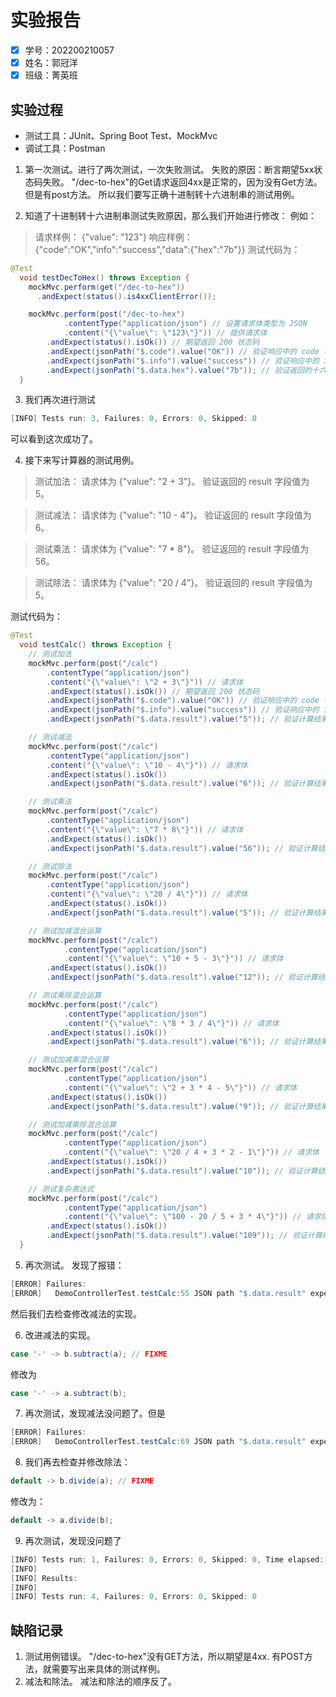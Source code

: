# 实验报告

- [x] 学号：202200210057
- [x] 姓名：郭冠洋
- [x] 班级：菁英班

## 实验过程

- 测试工具：JUnit、Spring Boot Test、MockMvc
- 调试工具：Postman

1. 第一次测试。进行了两次测试，一次失败测试。
失败的原因：断言期望5xx状态码失败。
"/dec-to-hex"的Get请求返回4xx是正常的，因为没有Get方法。
但是有post方法。
所以我们要写正确十进制转十六进制串的测试用例。

2. 知道了十进制转十六进制串测试失败原因，那么我们开始进行修改：
例如：
> 请求样例：
{"value": "123"}
响应样例：
{"code":"OK","info":"success","data":{"hex":"7b"}}
测试代码为：
```java
@Test
  void testDecToHex() throws Exception {
    mockMvc.perform(get("/dec-to-hex"))
      .andExpect(status().is4xxClientError());

    mockMvc.perform(post("/dec-to-hex")
            .contentType("application/json") // 设置请求体类型为 JSON
            .content("{\"value\": \"123\"}")) // 提供请求体
        .andExpect(status().isOk()) // 期望返回 200 状态码
        .andExpect(jsonPath("$.code").value("OK")) // 验证响应中的 code 字段
        .andExpect(jsonPath("$.info").value("success")) // 验证响应中的 info 字段
        .andExpect(jsonPath("$.data.hex").value("7b")); // 验证返回的十六进制值
  }
```

3. 我们再次进行测试
```powershell
[INFO] Tests run: 3, Failures: 0, Errors: 0, Skipped: 0
```
可以看到这次成功了。

4. 接下来写计算器的测试用例。
> 测试加法：
请求体为 {"value": "2 + 3"}。
验证返回的 result 字段值为 5。

> 测试减法：
请求体为 {"value": "10 - 4"}。
验证返回的 result 字段值为 6。

> 测试乘法：
请求体为 {"value": "7 * 8"}。
验证返回的 result 字段值为 56。

> 测试除法：
请求体为 {"value": "20 / 4"}。
验证返回的 result 字段值为 5。

测试代码为：
```java
@Test
  void testCalc() throws Exception {
    // 测试加法
    mockMvc.perform(post("/calc")
        .contentType("application/json")
        .content("{\"value\": \"2 + 3\"}")) // 请求体
        .andExpect(status().isOk()) // 期望返回 200 状态码
        .andExpect(jsonPath("$.code").value("OK")) // 验证响应中的 code 字段
        .andExpect(jsonPath("$.info").value("success")) // 验证响应中的 info 字段
        .andExpect(jsonPath("$.data.result").value("5")); // 验证计算结果

    // 测试减法
    mockMvc.perform(post("/calc")
        .contentType("application/json")
        .content("{\"value\": \"10 - 4\"}")) // 请求体
        .andExpect(status().isOk())
        .andExpect(jsonPath("$.data.result").value("6")); // 验证计算结果

    // 测试乘法
    mockMvc.perform(post("/calc")
        .contentType("application/json")
        .content("{\"value\": \"7 * 8\"}")) // 请求体
        .andExpect(status().isOk())
        .andExpect(jsonPath("$.data.result").value("56")); // 验证计算结果

    // 测试除法
    mockMvc.perform(post("/calc")
        .contentType("application/json")
        .content("{\"value\": \"20 / 4\"}")) // 请求体
        .andExpect(status().isOk())
        .andExpect(jsonPath("$.data.result").value("5")); // 验证计算结果

    // 测试加减混合运算
    mockMvc.perform(post("/calc")
            .contentType("application/json")
            .content("{\"value\": \"10 + 5 - 3\"}")) // 请求体
        .andExpect(status().isOk())
        .andExpect(jsonPath("$.data.result").value("12")); // 验证计算结果

    // 测试乘除混合运算
    mockMvc.perform(post("/calc")
            .contentType("application/json")
            .content("{\"value\": \"8 * 3 / 4\"}")) // 请求体
        .andExpect(status().isOk())
        .andExpect(jsonPath("$.data.result").value("6")); // 验证计算结果

    // 测试加减乘混合运算
    mockMvc.perform(post("/calc")
            .contentType("application/json")
            .content("{\"value\": \"2 + 3 * 4 - 5\"}")) // 请求体
        .andExpect(status().isOk())
        .andExpect(jsonPath("$.data.result").value("9")); // 验证计算结果

    // 测试加减乘除混合运算
    mockMvc.perform(post("/calc")
            .contentType("application/json")
            .content("{\"value\": \"20 / 4 + 3 * 2 - 1\"}")) // 请求体
        .andExpect(status().isOk())
        .andExpect(jsonPath("$.data.result").value("10")); // 验证计算结果

    // 测试复杂表达式
    mockMvc.perform(post("/calc")
            .contentType("application/json")
            .content("{\"value\": \"100 - 20 / 5 + 3 * 4\"}")) // 请求体
        .andExpect(status().isOk())
        .andExpect(jsonPath("$.data.result").value("109")); // 验证计算结果
  }
```

5. 再次测试。
发现了报错：
```powershell
[ERROR] Failures: 
[ERROR]   DemoControllerTest.testCalc:55 JSON path "$.data.result" expected:<6> but was:<-6>
```
然后我们去检查修改减法的实现。

6. 改进减法的实现。
```java
case '-' -> b.subtract(a); // FIXME
```
修改为
```java
case '-' -> a.subtract(b);
```

7. 再次测试，发现减法没问题了。但是
```powershell
[ERROR] Failures: 
[ERROR]   DemoControllerTest.testCalc:69 JSON path "$.data.result" expected:<5> but was:<0>
```

8. 我们再去检查并修改除法：
```java
default -> b.divide(a); // FIXME
```
修改为：
```java
default -> a.divide(b);
```

9. 再次测试，发现没问题了
```powershell
[INFO] Tests run: 1, Failures: 0, Errors: 0, Skipped: 0, Time elapsed: 0.364 s -- in lab1.DemoAppTests
[INFO] 
[INFO] Results:
[INFO] 
[INFO] Tests run: 4, Failures: 0, Errors: 0, Skipped: 0
```


## 缺陷记录
1. 测试用例错误。
"/dec-to-hex"没有GET方法，所以期望是4xx.
有POST方法，就需要写出来具体的测试样例。
2. 减法和除法。
减法和除法的顺序反了。